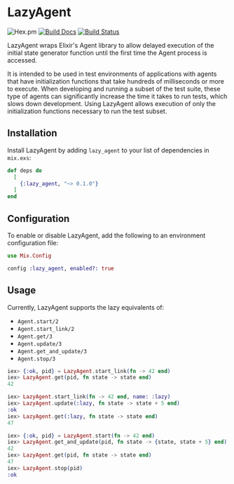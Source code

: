 # LazyAgent

![Hex.pm](https://img.shields.io/hexpm/v/lazy_agent.svg)
[![Build Docs](https://img.shields.io/badge/hexdocs-release-blue.svg)](https://hexdocs.pm/lazy_agent/LazyAgent.html)
[![Build Status](https://travis-ci.org/mgartner/lazy_agent.svg?branch=master)](https://travis-ci.org/mgartner/lazy_agent)

LazyAgent wraps Elixir's Agent library to allow delayed execution of the
initial state generator function until the first time the Agent process is
accessed.

It is intended to be used in test environments of applications with agents that
have initialization functions that take hundreds of milliseconds or more to
execute. When developing and running a subset of the test suite, these type of
agents can significantly increase the time it takes to run tests, which slows
down development. Using LazyAgent allows execution of only the initialization
functions necessary to run the test subset.

## Installation

Install LazyAgent by adding `lazy_agent` to your list of dependencies in
`mix.exs`:

```elixir
def deps do
  [
    {:lazy_agent, "~> 0.1.0"}
  ]
end
```

## Configuration

To enable or disable LazyAgent, add the following to an environment
configuration file:

```elixir
use Mix.Config

config :lazy_agent, enabled?: true
```

## Usage

Currently, LazyAgent supports the lazy equivalents of:

* `Agent.start/2`
* `Agent.start_link/2`
* `Agent.get/3`
* `Agent.update/3`
* `Agent.get_and_update/3`
* `Agent.stop/3`

```elixir
iex> {:ok, pid} = LazyAgent.start_link(fn -> 42 end)
iex> LazyAgent.get(pid, fn state -> state end)
42

iex> LazyAgent.start_link(fn -> 42 end, name: :lazy)
iex> LazyAgent.update(:lazy, fn state -> state + 5 end)
:ok
iex> LazyAgent.get(:lazy, fn state -> state end)
47

iex> {:ok, pid} = LazyAgent.start(fn -> 42 end)
iex> LazyAgent.get_and_update(pid, fn state -> {state, state + 5} end)
42
iex> LazyAgent.get(pid, fn state -> state end)
47
iex> LazyAgent.stop(pid)
:ok
```

